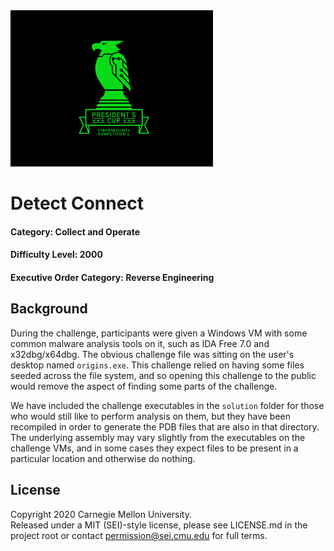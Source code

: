 <img src="../../pc1-logo.png" height="250px">

# Detect Connect
#### Category: Collect and Operate
#### Difficulty Level: 2000
#### Executive Order Category: Reverse Engineering

## Background

During the challenge, participants were given a Windows VM with some common malware analysis tools on it, such as IDA
Free 7.0 and x32dbg/x64dbg. The obvious challenge file was sitting on the user's desktop named `origins.exe`. This
challenge relied on having some files seeded across the file system, and so opening this challenge to the public would
remove the aspect of finding some parts of the challenge.

We have included the challenge executables in the `solution` folder for those who would still like to perform analysis
on them, but they have been recompiled in order to generate the PDB files that are also in that directory. The
underlying assembly may vary slightly from the executables on the challenge VMs, and in some cases they expect files to
be present in a particular location and otherwise do nothing.

## License
Copyright 2020 Carnegie Mellon University.  
Released under a MIT (SEI)-style license, please see LICENSE.md in the project root or contact permission@sei.cmu.edu for full terms.
